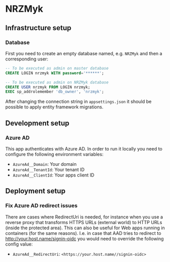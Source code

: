 # NRZMyk

## Infrastructure setup

### Database

First you need to create an empty database named, e.g. `NRZMyk` and then
a corresponding user:

```sql
-- To be executed as admin on master database
CREATE LOGIN nrzmyk WITH password='******';

-- To be executed as admin on NRZMyk database
CREATE USER nrzmyk FROM LOGIN nrzmyk;
EXEC sp_addrolemember 'db_owner', 'nrzmyk';
```

After changing the connection string in `appsettings.json` it should
be possible to apply entity framework migrations.

## Development setup

### Azure AD

This app authenticates with Azure AD. In order to run it locally you need to configure the following environment variables:

- `AzureAd__Domain`: Your domain
- `AzureAd__TenantId`: Your tenant ID
- `AzureAd__ClientId`: Your apps client ID

## Deployment setup

### Fix Azure AD redirect issues

There are cases where RedirectUri is needed, for instance when you use a reverse proxy that transforms HTTPS
URLs (external world) to HTTP URLs (inside the protected area). This can also be useful for Web apps running
in containers (for the same reasons). I.e. in case that AAD tries to redirect to <http://your.host.name/signin-oidc>
you would need to override the following config value:

- `AzureAd__RedirectUri`: `<https://your.host.name//signin-oidc>`